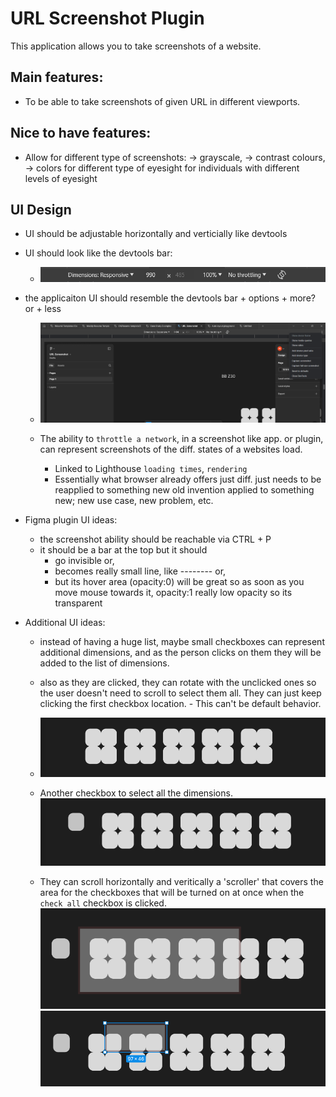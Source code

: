 # URL Screenshot Plugin

This application allows you to take screenshots of a website.

## Main features:

- To be able to take screenshots of given URL in different viewports.

## Nice to have features:

- Allow for different type of screenshots:
  -> grayscale,
  -> contrast colours,
  -> colors for different type of eyesight for individuals with different levels of eyesight

## UI Design

- UI should be adjustable horizontally and verticially like devtools
- UI should look like the devtools bar:

  - ![alt text](/images/bar.png)

- the applicaiton UI should resemble the devtools bar + options + more? or + less

  - ![alt text](/images/scene.png)

  - The ability to `throttle a network`, in a screenshot like app. or plugin, can represent screenshots of the diff. states of a websites load.
    - Linked to Lighthouse `loading times`, `rendering`
    - Essentially what browser already offers just diff. just needs to be reapplied to something new old invention applied to something new; new use case, new problem, etc.

- Figma plugin UI ideas:

  - the screenshot ability should be reachable via CTRL + P
  - it should be a bar at the top but it should
    - go invisible or,
    - becomes really small line, like -------- or,
    - but its hover area (opacity:0) will be great so as soon as you move mouse towards it, opacity:1 really low opacity so its transparent

- Additional UI ideas:

  - instead of having a huge list, maybe small checkboxes can represent additional dimensions,
    and as the person clicks on them they will be added to the list of dimensions.
  - also as they are clicked, they can rotate with the unclicked ones so the user doesn't need to scroll to select them all.
    They can just keep clicking the first checkbox location. - This can't be default behavior.
  - ![alt text](image.png)

  - Another checkbox to select all the dimensions.
    ![alt text](image-1.png)

  - They can scroll horizontally and veritically a 'scroller' that covers the area for the checkboxes
    that will be turned on at once when the `check all` checkbox is clicked.
    ![selecting the first 14 dimensions](image-2.png)
    ![selecting only 3 dimensions](image-3.png)
